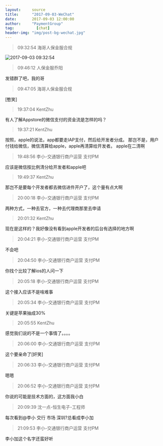 ```yaml
---
layout:     source 
title:      "2017-09-03-WeChat"
date:       2017-09-03 12:00:00
author:     "PaymentGroup"
tag:		  [chat]
header-img: "img/post-bg-wechat.jpg"
---
```

> 09:32:54  海哥人保金服合规  
   
![2017-09-03 09:32:54](http://wechat.lixf.cn/img/20170903_093254.png) 
   
> 09:46:12  人保金服乔阳  
   
发错群了吧，我的哥  
   
> 09:47:05  海哥人保金服合规  
   
[憨笑]   
   
> 19:37:04  KentZhu  
   
有人了解Appstore的微信支付的资金流是怎样的吗？  
   
> 19:37:21  KentZhu  
   
按照，apple的说法，app都要走IAP支付，然后给开发者分成。 那岂不是，用户付钱给微信，微信清算给apple，apple再清算给开发者。 apple在二清啊  
   
> 19:48:56  李小-交通银行商户运营 支付PM  
   
应该是微信按比例清分给开发者和apple吧  
   
> 19:49:37  KentZhu  
   
那岂不是要每个开发者都去微信进件开户了，这个量有点大啊  
   
> 20:00:18  李小-交通银行商户运营 支付PM  
   
两种方式，一种去官方，一种去代理商那里去申请  
   
> 20:01:32  KentZhu  
   
现在是这样的？我好像没有看到apple开发者的后台有选择的地方啊  
   
> 20:04:21  李小-交通银行商户运营 支付PM  
   
不会吧  
   
> 20:04:50  李小-交通银行商户运营 支付PM  
   
你找个比较了解ios的人问一下  
   
> 20:05:18  李小-交通银行商户运营 支付PM  
   
这个接入应该不是啥难事  
   
> 20:05:34  李小-交通银行商户运营 支付PM  
   
关键是苹果抽成30%  
   
> 20:05:55  KentZhu  
   
感觉我们说的不是一个事情了。。。。  
   
> 20:06:00  李小-交通银行商户运营 支付PM  
   
这个要亲命了[奸笑]  
   
> 20:06:33  李小-交通银行商户运营 支付PM  
   
嗯嗯  
   
> 20:06:52  李小-交通银行商户运营 支付PM  
   
你说的可能是技术方面的，这方面我小白  
   
> 20:09:39  沈一点-恒生电子-工程师  
   
每次看到@李小 交行 市场 深圳?总看成李小加  
   
> 21:09:53  李小-交通银行商户运营 支付PM  
   
李小加这个名字还蛮好听  
   
